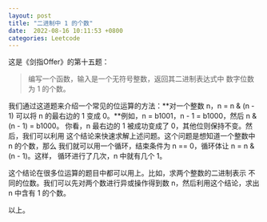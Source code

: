 ```yaml
---
layout: post
title: "二进制中 1 的个数"
date:  2022-08-16 10:11:53 +0800
categories: Leetcode
---
```


这是《剑指Offer》的第十五题：
> 编写一个函数，输入是一个无符号整数，返回其二进制表达式中
数字位数为 1 的个数。

我们通过这道题来介绍一个常见的位运算的方法：**对一个整数 n，n = n & (n - 1)
可以将 n 的最右边的 1 变成 0。**例如，n = b1001，n - 1 = b1000，然后 n & (n - 1) = b1000。
你看，n 最右边的 1 被成功变成了 0，其他位则保持不变。然后，我们可以利用
这个结论来快速求解上述问题。这个问题是想知道一个整数中 n 的个数，那么
我们就可以用一个循环，结束条件为 n == 0，循环体让 n = n & (n - 1)。这样，
循环进行了几次，n 中就有几个 1。

这个结论在很多位运算的题目中都可以用上。比如，求两个整数的二进制表示
不同的位数。我们可以先对两个数进行异或操作得到数 n，然后利用这个结论，求出
n 中含有 1 的个数。

以上。
